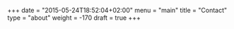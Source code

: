 +++
date = "2015-05-24T18:52:04+02:00"
menu = "main"
title = "Contact"
type = "about"
weight = -170
draft = true
+++



  <script
  type="text/javascript"
  class="encharge-form-embed-script"
  src="https://resources-app.encharge.io/embed-production.min.js"
></script>
<div 
  class="encharge-form-embed" 
  data-encharge-form-id="a903df75-1078-4543-9f52-65bedf5592c4"
></div>
